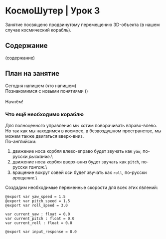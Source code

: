 # КосмоШутер | Урок 3

Занятие посвящено продвинутому перемещению 3D-объекта (в нашем случае космический корабль).

## Содержание

(содержание)

## План на занятие 

Сегодня напишем (что напишем)\
Познакомимся с новыми понятиями ()\
\
Начнём!

### Что ещё необходимо кораблю

Для полноценного управления мы хотим поворачивать вправо-влево. Но так как мы находимся в космосе, в безвоздушном пространстве, мы можем также двигаться вверх-вниз.\
По-английски:
1) движение носа корбля влево-вправо будет звучать как `yaw`, по-русски *рыскание*.\
2) движение носа корбля вверх-вниз будет звучать как `pitch`, по-русски *тангаж*.\
3) вращение вокруг совей оси будет звучать как `roll`, по-русски *вращение*.\

Создадим необходимые переменные скорости для всех этих явлений:
```GDScript
@export var yaw_speed = 1.5
@export var pitch_speed = 1.5
@export var roll_speed = 3.0

var current_yaw : float = 0.0
var current_pitch : float = 0.0
var current_roll : float = 0.0

@export var input_response = 8.0
```

